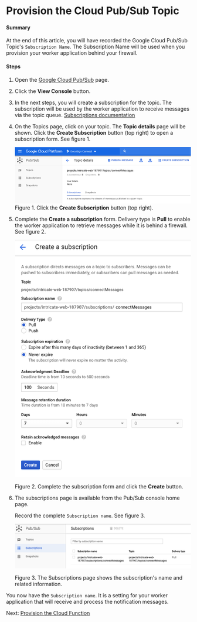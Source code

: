 # Provision the Cloud Pub/Sub Topic

#### Summary
At the end of this article, you will have recorded the 
Google Cloud Pub/Sub Topic's `Subscription Name`. 
The Subscription Name
will be used when you provision your worker application behind
your firewall.

#### Steps

1. Open the 
   [Google Cloud Pub/Sub](https://cloud.google.com/pubsub/)
   page.
1. Click the **View Console** button.

1. In the next steps,
   you will create a subscription for the topic.
   The subscription
   will be used by the worker application to 
   receive messages via the topic queue.
   [Subscriptions documentation](https://cloud.google.com/pubsub/docs/quickstart-client-libraries#create-topic-sub) 

1. On the Topics page, click on your topic. The **Topic details**
   page will be shown. Click the **Create Subscription**
   button (top right) to open a subscription form.
   See figure 1.

   ![Topic details page](11._Create_subscription_button.png)
   Figure 1. Click the **Create Subscription** button (top right).

1. Complete the **Create a subscription** form.
   Delivery type is **Pull** to enable the worker application
   to retrieve messages while it is behind a firewall. 
   See figure 2. 

   ![Subscription form](12._Create_subscription_form.png)
   
   Figure 2. Complete the subscription form and click the 
   **Create** button.

1. The subscriptions page is available from the Pub/Sub console home page.
   
   Record the complete `Subscription name`. See figure 3.

   ![Subscriptions page](13._Subscription_list.png)
   
   Figure 3. The Subscriptions page shows the subscription's name and 
   related information.

You now have the `Subscription name`. It is a setting for your 
worker application that will receive and process the notification messages.

Next: [Provision the Cloud Function](INSTALLATION_4_cloud_function.md)
